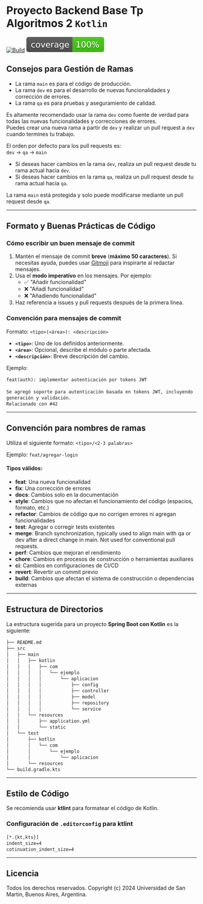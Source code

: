 # Proyecto Backend Base Tp Algoritmos 2 `Kotlin`

[![Build](https://github.com/algo3-unsam/proyecto-base-tp/actions/workflows/build.yml/badge.svg)](https://github.com/algo3-unsam/tp-recetas-2020-gr-xx/actions/workflows/build.yml) ![Coverage](./.github/badges/jacoco.svg)

## Consejos para Gestión de Ramas
- La rama `main` es para el código de producción.
- La rama `dev` es para el desarrollo de nuevas funcionalidades y corrección de errores.
- La rama `qa` es para pruebas y aseguramiento de calidad.

Es altamente recomendado usar la rama `dev` como fuente de verdad para todas las nuevas funcionalidades y correcciones de errores.  
Puedes crear una nueva rama a partir de `dev` y realizar un pull request a `dev` cuando termines tu trabajo.

El orden por defecto para los pull requests es:  
`dev` -> `qa` -> `main`

- Si deseas hacer cambios en la rama `dev`, realiza un pull request desde tu rama actual hacia `dev`.
- Si deseas hacer cambios en la rama `qa`, realiza un pull request desde tu rama actual hacia `qa`.

La rama `main` está protegida y solo puede modificarse mediante un pull request desde `qa`.

---

## Formato y Buenas Prácticas de Código

### Cómo escribir un buen mensaje de commit
1. Mantén el mensaje de commit **breve** (**máximo 50 caracteres**). Si necesitas ayuda, puedes usar [Gitmoji](https://gitmoji.dev/) para inspirarte al redactar mensajes.
2. Usa el **modo imperativo** en los mensajes. Por ejemplo:
    - ✅ "Añadir funcionalidad"
    - ❌ "Añadí funcionalidad"
    - ❌ "Añadiendo funcionalidad"
3. Haz referencia a issues y pull requests después de la primera línea.

### Convención para mensajes de commit
Formato: `<tipo>(<área>): <descripción>`

- **`<tipo>`**: Uno de los definidos anteriormente.
- **`<área>`**: Opcional, describe el módulo o parte afectada.
- **`<descripción>`**: Breve descripción del cambio.

Ejemplo:
```
feat(auth): implementar autenticación por tokens JWT  

Se agregó soporte para autenticación basada en tokens JWT, incluyendo generación y validación.  
Relacionado con #42  
```

---

## Convención para nombres de ramas
Utiliza el siguiente formato: `<tipo>/<2-3 palabras>`

Ejemplo: `feat/agregar-login`

#### Tipos válidos:
- **feat**: Una nueva funcionalidad
- **fix**: Una corrección de errores
- **docs**: Cambios solo en la documentación
- **style**: Cambios que no afectan el funcionamiento del código (espacios, formato, etc.)
- **refactor**: Cambios de código que no corrigen errores ni agregan funcionalidades
- **test**: Agregar o corregir tests existentes
- **merge**: Branch synchronization, typically used to align main with qa or dev after a direct change in main. Not used for conventional pull requests.
- **perf**: Cambios que mejoran el rendimiento
- **chore**: Cambios en procesos de construcción o herramientas auxiliares
- **ci**: Cambios en configuraciones de CI/CD
- **revert**: Revertir un commit previo
- **build**: Cambios que afectan el sistema de construcción o dependencias externas

---

## Estructura de Directorios
La estructura sugerida para un proyecto **Spring Boot con Kotlin** es la siguiente:
```
├── README.md
├── src
│   ├── main
│   │   ├── kotlin
│   │   │   ├── com
│   │   │   │   └── ejemplo
│   │   │   │       └── aplicacion
│   │   │   │           ├── config
│   │   │   │           ├── controller
│   │   │   │           ├── model
│   │   │   │           ├── repository
│   │   │   │           └── service
│   │   └── resources
│   │       ├── application.yml
│   │       └── static
│   └── test
│       ├── kotlin
│       │   └── com
│       │       └── ejemplo
│       │           └── aplicacion
│       └── resources
└── build.gradle.kts
```

---

## Estilo de Código
Se recomienda usar **ktlint** para formatear el código de Kotlin.

### Configuración de `.editorconfig` para ktlint
```editorconfig  
[*.{kt,kts}]  
indent_size=4  
cotinuation_indent_size=4
```

---

## Licencia
Todos los derechos reservados. Copyright (c) 2024 Universidad de San Martin, Buenos Aires, Argentina.